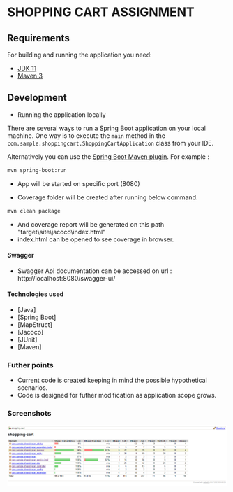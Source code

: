 # SHOPPING CART ASSIGNMENT

## Requirements

For building and running the application you need:

- [JDK 11](https://docs.aws.amazon.com/corretto/latest/corretto-11-ug/windows-info.html)
- [Maven 3](https://maven.apache.org)

## Development
- Running the application locally

There are several ways to run a Spring Boot application on your local machine. One way is to execute the `main` method in the `com.sample.shoppingcart.ShoppingCartApplication` class from your IDE.

Alternatively you can use the [Spring Boot Maven plugin](https://docs.spring.io/spring-boot/docs/current/reference/html/build-tool-plugins-maven-plugin.html). For example :

```sh
mvn spring-boot:run
```

- App will be started on specific port (8080)

- Coverage folder will be created after running below command.

```sh
mvn clean package
```
- And coverage report will be generated on this path "target\site\jacoco\index.html"
- index.html can be opened to see coverage in browser.

#### Swagger
- Swagger Api documentation can be accessed on url : http://localhost:8080/swagger-ui/

#### Technologies used

* [Java]
* [Spring Boot]
* [MapStruct]
* [Jacoco]
* [JUnit]
* [Maven]

### Futher points

- Current code is created keeping in mind the possible hypothetical scenarios.
- Code is designed for futher modification as application scope grows.

### Screenshots

![Image](readme_data/test_coverage.PNG "Test Case Coverage")
